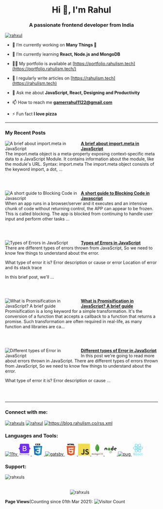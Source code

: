 <h1 align="center">Hi 👋, I'm Rahul</h1>
<h3 align="center">A passionate frontend developer from India</h3>

<p align="left"> <a href="https://twitter.com/rahxul" target="blank"><img src="https://img.shields.io/twitter/follow/rahxul?logo=twitter&style=for-the-badge" alt="rahxul" /></a> </p>

- 🔭 I’m currently working on **Many Things 🥺**

- 🌱 I’m currently learning **React, Node.js and MongoDB**

- 👨‍💻 My portfolio is available at [https://portfolio.rahulism.tech](https://portfolio.rahulism.tech/)

- 📝 I regularly write articles on [https://rahulism.tech](https://rahulism.tech)

- 💬 Ask me about **JavaScript, React, Designing and Productivity**

- 📫 How to reach me **gamerrahul1122@gmail.com**

- ⚡ Fun fact **I love pizza**

<hr>

### My Recent Posts

<!-- HASHNODE_BLOG:START -->
<p align="left">
<a href="https://rahulism.hashnode.dev/a-brief-about-importmeta-in-javascript" title="A brief about import.meta in JavaScript"><img src="https://cdn.hashnode.com/res/hashnode/image/upload/v1619665080996/DpEo7DZP4.png" alt="A brief about import.meta in JavaScript" width="250px" align="left" /></a>
<a href="https://rahulism.hashnode.dev/a-brief-about-importmeta-in-javascript" title="A brief about import.meta in JavaScript"><strong>A brief about import.meta in JavaScript</strong></a>
<br/> The import.meta object is a meta-property exposing context-specific meta data to a JavaScript Module. It contains information about the module, like the module's URL. 
Syntax: import.meta
The import.meta object consists of the keyword import, a dot, ... </p> <br/> <br/>
<p align="left">
<a href="https://rahulism.hashnode.dev/a-short-guide-to-blocking-code-in-javascript" title="A short guide to Blocking Code in Javascript"><img src="https://cdn.hashnode.com/res/hashnode/image/upload/v1619575900594/HpOgInAb4.png" alt="A short guide to Blocking Code in Javascript" width="250px" align="left" /></a>
<a href="https://rahulism.hashnode.dev/a-short-guide-to-blocking-code-in-javascript" title="A short guide to Blocking Code in Javascript"><strong>A short guide to Blocking Code in Javascript</strong></a>
<br/> When an app runs in a browser/server and it executes and an intensive chunk of code without returning control, the APP can appear to be frozen. 
This is called blocking. The app is blocked from continuing to handle user input and perform other tasks ... </p> <br/> <br/>
<p align="left">
<a href="https://rahulism.hashnode.dev/types-of-errors-in-javascript" title="Types of Errors in JavaScript"><img src="https://cdn.hashnode.com/res/hashnode/image/upload/v1619489823311/Yi-9h4pNg.png" alt="Types of Errors in JavaScript" width="250px" align="left" /></a>
<a href="https://rahulism.hashnode.dev/types-of-errors-in-javascript" title="Types of Errors in JavaScript"><strong>Types of Errors in JavaScript</strong></a>
<br/> There are different types of errors thrown from JavaScript, So we need to know few things to understand about the error. 

What type of error it is?
Error description or cause or error
Location of error and its stack trace

In this brief post, we'll ... </p> <br/> <br/>
<p align="left">
<a href="https://rahulism.hashnode.dev/what-is-promisification-in-javascript-a-brief-guide" title="What is Promisification in JavaScript? A brief guide"><img src="https://cdn.hashnode.com/res/hashnode/image/upload/v1619407392194/jNNlgRb4v.png" alt="What is Promisification in JavaScript? A brief guide" width="250px" align="left" /></a>
<a href="https://rahulism.hashnode.dev/what-is-promisification-in-javascript-a-brief-guide" title="What is Promisification in JavaScript? A brief guide"><strong>What is Promisification in JavaScript? A brief guide</strong></a>
<br/> Promisification is a long keyword for a simple transformation. It's the conversion of a function that accepts a callback to a function that returns a promise. 
Such transformation are often required in real-life, as many function and libraries are ca... </p> <br/> <br/>
<p align="left">
<a href="https://rahulism.hashnode.dev/different-types-of-error-in-javascript" title="Different types of Error in JavaScript"><img src="https://cdn.hashnode.com/res/hashnode/image/upload/v1619317775998/y1Zdm5hIJ.png" alt="Different types of Error in JavaScript" width="250px" align="left" /></a>
<a href="https://rahulism.hashnode.dev/different-types-of-error-in-javascript" title="Different types of Error in JavaScript"><strong>Different types of Error in JavaScript</strong></a>
<br/> In this post we're going to read more about errors thrown in JavaScript. 
There are different types of errors thrown from JavaScript, So we need to know few things to understand about the error. 

What type of error it is?
Error description or cause ... </p> <br/> <br/>
<!-- HASHNODE_BLOG:END -->


<hr>

<h3 align="left">Connect with me:</h3>
<p align="left">
<a href="https://dev.to/rahxuls" target="blank"><img align="center" src="https://cdn.jsdelivr.net/npm/simple-icons@3.0.1/icons/dev-dot-to.svg" alt="rahxuls" height="30" width="40" /></a>
<a href="https://twitter.com/rahxul" target="blank"><img align="center" src="https://cdn.jsdelivr.net/npm/simple-icons@3.0.1/icons/twitter.svg" alt="rahxul" height="30" width="40" /></a>
<a href="/https://blog.rahulism.co/rss.xml" target="blank"><img align="center" src="https://cdn.jsdelivr.net/npm/simple-icons@3.0.1/icons/rss.svg" alt="https://blog.rahulism.co/rss.xml" height="30" width="40" /></a>
</p>

<h3 align="left">Languages and Tools:</h3>
<p align="left"> <a href="https://www.11ty.dev/" target="_blank"> <img src="https://gist.githubusercontent.com/vivek32ta/c7f7bf583c1fb1c58d89301ea40f37fd/raw/f4c85cce5790758286b8f155ef9a177710b995df/11ty.svg" alt="11ty" width="40" height="40"/> </a> <a href="https://getbootstrap.com" target="_blank"> <img src="https://raw.githubusercontent.com/devicons/devicon/master/icons/bootstrap/bootstrap-plain-wordmark.svg" alt="bootstrap" width="40" height="40"/> </a> <a href="https://www.w3schools.com/css/" target="_blank"> <img src="https://raw.githubusercontent.com/devicons/devicon/master/icons/css3/css3-original-wordmark.svg" alt="css3" width="40" height="40"/> </a> <a href="https://www.gatsbyjs.com/" target="_blank"> <img src="https://www.vectorlogo.zone/logos/gatsbyjs/gatsbyjs-icon.svg" alt="gatsby" width="40" height="40"/> </a> <a href="https://www.w3.org/html/" target="_blank"> <img src="https://raw.githubusercontent.com/devicons/devicon/master/icons/html5/html5-original-wordmark.svg" alt="html5" width="40" height="40"/> </a> <a href="https://developer.mozilla.org/en-US/docs/Web/JavaScript" target="_blank"> <img src="https://raw.githubusercontent.com/devicons/devicon/master/icons/javascript/javascript-original.svg" alt="javascript" width="40" height="40"/> </a> <a href="https://www.mongodb.com/" target="_blank"> <img src="https://raw.githubusercontent.com/devicons/devicon/master/icons/mongodb/mongodb-original-wordmark.svg" alt="mongodb" width="40" height="40"/> </a> <a href="https://nodejs.org" target="_blank"> <img src="https://raw.githubusercontent.com/devicons/devicon/master/icons/nodejs/nodejs-original-wordmark.svg" alt="nodejs" width="40" height="40"/> </a> <a href="https://pugjs.org" target="_blank"> <img src="https://cdn.worldvectorlogo.com/logos/pug.svg" alt="pug" width="40" height="40"/> </a> <a href="https://reactjs.org/" target="_blank"> <img src="https://raw.githubusercontent.com/devicons/devicon/master/icons/react/react-original-wordmark.svg" alt="react" width="40" height="40"/> </a> </p>

<h3 align="left">Support:</h3>
<p><a href="https://www.buymeacoffee.com/rahxuls"> <img align="left" src="https://cdn.buymeacoffee.com/buttons/v2/default-yellow.png" height="50" width="210" alt="rahxuls" /></a></p><br><br>

<p>&nbsp;<img align="center" src="https://github-readme-stats.vercel.app/api?username=rahxuls&show_icons=true&locale=en" alt="rahxuls" /></p>

**Page Views**(Counting since 01th Mar 2021): ![Visitor Count](https://profile-counter.glitch.me/rahxuls/count.svg)
